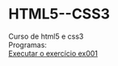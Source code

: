 # HTML5--CSS3
 Curso de html5 e css3
 <br>
Programas:
<br>
<a href="https://tadeucamelo.github.io/HTML5--CSS3/Exerc%C3%ADcios/ex001%20(Ol%C3%A1,%20Mundo!)/index.html">Executar o exercício ex001</a>


